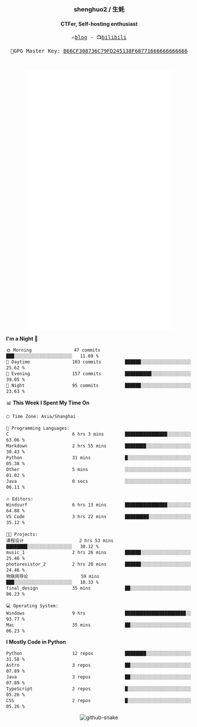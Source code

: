 <h3 align="center"> shenghuo2 / 生蚝 </h3>
<h4 align="center" >CTFer, Self-hosting enthusiast</h3>


<p align="center">
  <samp>
    ✍️<a href="https://blog.shenghuo2.top/">blog</a> -
    📺<a href="https://space.bilibili.com/85894935">bilibili</a>
  </samp>
</p>
<p align="center">
  <samp>
     🔐GPG Master Key: <a align="center" href="https://github.com/shenghuo2.gpg">B66CF308736C79FD245138F68771666666666666</a>
  </samp>
</p>
<br>
<p align="center">
  <a href="https://github.com/shenghuo2">
    <img width="400" align="top" src="https://github.com/shenghuo2/shenghuo2/blob/main/metrics.left.svg" />
  </a>
  <a href="https://github.com/shenghuo2">
    <img width="400" align="top" src="https://github.com/shenghuo2/shenghuo2/blob/main/metrics.right.svg" />
  </a>
</p>


<!--START_SECTION:waka-->
**I'm a Night 🦉** 

```text
🌞 Morning                47 commits          ███░░░░░░░░░░░░░░░░░░░░░░   11.69 % 
🌆 Daytime                103 commits         ██████░░░░░░░░░░░░░░░░░░░   25.62 % 
🌃 Evening                157 commits         ██████████░░░░░░░░░░░░░░░   39.05 % 
🌙 Night                  95 commits          ██████░░░░░░░░░░░░░░░░░░░   23.63 % 
```


📊 **This Week I Spent My Time On** 

```text
🕑︎ Time Zone: Asia/Shanghai

💬 Programming Languages: 
C                        6 hrs 3 mins        ████████████████░░░░░░░░░   63.06 % 
Markdown                 2 hrs 55 mins       ████████░░░░░░░░░░░░░░░░░   30.43 % 
Python                   31 mins             █░░░░░░░░░░░░░░░░░░░░░░░░   05.38 % 
Other                    5 mins              ░░░░░░░░░░░░░░░░░░░░░░░░░   01.02 % 
Java                     0 secs              ░░░░░░░░░░░░░░░░░░░░░░░░░   00.11 % 

🔥 Editors: 
Windsurf                 6 hrs 13 mins       ████████████████░░░░░░░░░   64.88 % 
VS Code                  3 hrs 22 mins       █████████░░░░░░░░░░░░░░░░   35.12 % 

🐱‍💻 Projects: 
课程设计                     2 hrs 53 mins       ████████░░░░░░░░░░░░░░░░░   30.12 % 
music_1                  2 hrs 26 mins       ██████░░░░░░░░░░░░░░░░░░░   25.46 % 
photoresistor_2          2 hrs 20 mins       ██████░░░░░░░░░░░░░░░░░░░   24.46 % 
物联网导论                    59 mins             ███░░░░░░░░░░░░░░░░░░░░░░   10.33 % 
final_design             35 mins             ██░░░░░░░░░░░░░░░░░░░░░░░   06.23 % 

💻 Operating System: 
Windows                  9 hrs               ███████████████████████░░   93.77 % 
Mac                      35 mins             ██░░░░░░░░░░░░░░░░░░░░░░░   06.23 % 
```

**I Mostly Code in Python** 

```text
Python                   12 repos            ████████░░░░░░░░░░░░░░░░░   31.58 % 
Astro                    3 repos             ██░░░░░░░░░░░░░░░░░░░░░░░   07.89 % 
Java                     3 repos             ██░░░░░░░░░░░░░░░░░░░░░░░   07.89 % 
TypeScript               2 repos             █░░░░░░░░░░░░░░░░░░░░░░░░   05.26 % 
CSS                      2 repos             █░░░░░░░░░░░░░░░░░░░░░░░░   05.26 % 
```




<!--END_SECTION:waka-->


<div align="center">
  <picture>
    <source media="(prefers-color-scheme: dark)" srcset="https://gist.githubusercontent.com/shenghuo2/bfce20b14ab0484cef03bae6e60e0b3a/raw/github-snake-dark.svg" />
    <source media="(prefers-color-scheme: light)" srcset="https://gist.githubusercontent.com/shenghuo2/bfce20b14ab0484cef03bae6e60e0b3a/raw/github-snake.svg" />
    <img alt="github-snake" src="https://gist.githubusercontent.com/shenghuo2/bfce20b14ab0484cef03bae6e60e0b3a/raw/github-snake.svg" />
  </picture>
</div>

<!--
**shenghuo2/shenghuo2** is a ✨ _special_ ✨ repository because its `README.md` (this file) appears on your GitHub profile.

Here are some ideas to get you started:

- 🔭 I’m currently working on ...
- 🌱 I’m currently learning ...
- 👯 I’m looking to collaborate on ...
- 🤔 I’m looking for help with ...
- 💬 Ask me about ...
- 📫 How to reach me: ...
- 😄 Pronouns: ...
- ⚡ Fun fact: ...
-->
